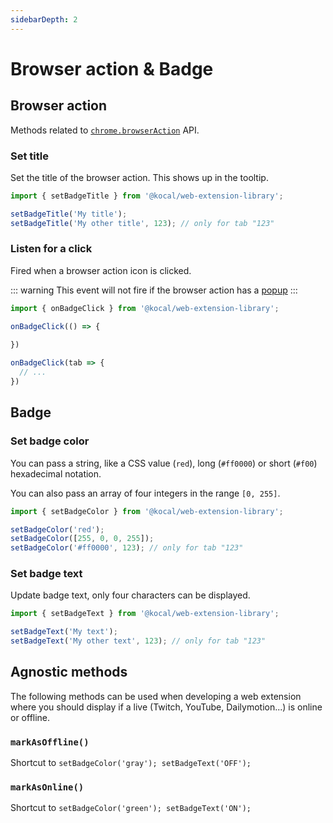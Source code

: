 ```yaml
---
sidebarDepth: 2
---
```


# Browser action & Badge

## Browser action

Methods related to [`chrome.browserAction`](https://developer.chrome.com/extensions/browserAction) API.

### Set title

Set the title of the browser action. This shows up in the tooltip.

```typescript
import { setBadgeTitle } from '@kocal/web-extension-library';

setBadgeTitle('My title');
setBadgeTitle('My other title', 123); // only for tab "123"
```

### Listen for a click

Fired when a browser action icon is clicked.

::: warning
This event will not fire if the browser action has a [popup](https://developer.chrome.com/extensions/browserAction#popups)
:::

```typescript
import { onBadgeClick } from '@kocal/web-extension-library';

onBadgeClick(() => {
  
})

onBadgeClick(tab => {
  // ...
})
```

## Badge

### Set badge color

You can pass a string, like a CSS value (`red`), long (`#ff0000`) or short (`#f00`) hexadecimal notation.

You can also pass an array of four integers in the range `[0, 255]`.

```typescript
import { setBadgeColor } from '@kocal/web-extension-library';

setBadgeColor('red');
setBadgeColor([255, 0, 0, 255]);
setBadgeColor('#ff0000', 123); // only for tab "123"
```

### Set badge text

Update badge text, only four characters can be displayed.

```typescript
import { setBadgeText } from '@kocal/web-extension-library';

setBadgeText('My text');
setBadgeText('My other text', 123); // only for tab "123"
```


## Agnostic methods

The following methods can be used when developing a web extension where you should display if a live (Twitch, YouTube, Dailymotion...) is online or offline.

### `markAsOffline()`

Shortcut to `setBadgeColor('gray'); setBadgeText('OFF');`

### `markAsOnline()`

Shortcut to `setBadgeColor('green'); setBadgeText('ON');`
